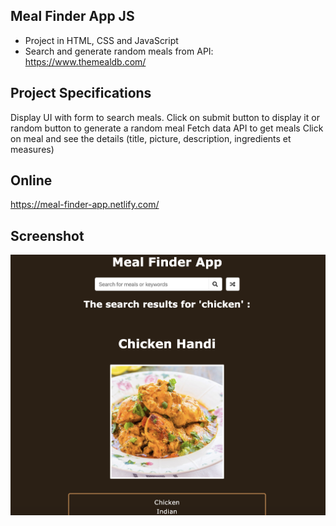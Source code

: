 ## Meal Finder App JS

* Project in HTML, CSS and JavaScript
* Search and generate random meals from API: https://www.themealdb.com/

## Project Specifications
Display UI with form to search meals. 
Click on submit button to display it or random button to generate a random meal
Fetch data API to get meals
Click on meal and see the details (title, picture, description, ingredients et measures)

## Online
https://meal-finder-app.netlify.com/

## Screenshot
![](https://github.com/se4astien/meal-finder-app-js/blob/master/screenshots/meal-finder.png)
